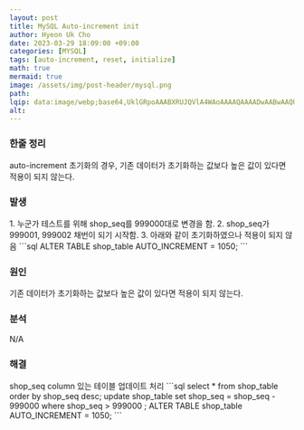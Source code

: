 ```yaml
---
layout: post  
title: MySQL Auto-increment init  
author: Hyeon Uk Cho  
date: 2023-03-29 18:09:00 +09:00  
categories: [MYSQL]  
tags: [auto-increment, reset, initialize]  
math: true  
mermaid: true  
image: /assets/img/post-header/mysql.png  
path:   
lqip: data:image/webp;base64,UklGRpoAAABXRUJQVlA4WAoAAAAQAAAADwAABwAAQUxQSDIAAAARL0AmbZurmr57yyIiqE8oiG0bejIYEQTgqiDA9vqnsUSI6H+oAERp2HZ65qP/VIAWAFZQOCBCAAAA8AEAnQEqEAAIAAVAfCWkAALp8sF8rgRgAP7o9FDvMCkMde9PK7euH5M1m6VWoDXf2FkP3BqV0ZYbO6NA/VFIAAAA  
alt:
---
```



<h3 data-toc-skip>한줄 정리</h3>
auto-increment 초기화의 경우, 기존 데이터가 초기화하는 값보다 높은 값이 있다면 적용이 되지 않는다.

<h3 data-toc-skip>발생</h3>
1. 누군가 테스트를 위해 shop_seq를 999000대로 변경을 함.  
2. shop_seq가 999001, 999002 채번이 되기 시작함.
3. 아래와 같이 초기화하였으나 적용이 되지 않음
```sql
ALTER TABLE shop_table AUTO_INCREMENT = 1050;
```

<h3 data-toc-skip>원인</h3>
기존 데이터가 초기화하는 값보다 높은 값이 있다면 적용이 되지 않는다.

<h3 data-toc-skip>분석</h3>
N/A

<h3 data-toc-skip>해결</h3>
shop_seq column 있는 테이블 업데이트 처리
```sql
select * from shop_table order by shop_seq desc;
update shop_table set shop_seq = shop_seq - 999000  where shop_seq > 999000 ;
ALTER TABLE shop_table AUTO_INCREMENT = 1050;
```

